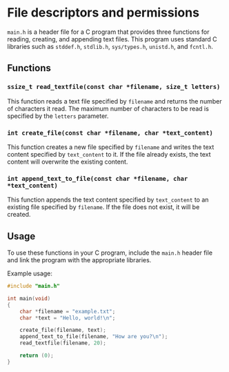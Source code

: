 # File descriptors and permissions

`main.h` is a header file for a C program that provides three functions for reading, creating, and appending text files. This program uses standard C libraries such as `stddef.h`, `stdlib.h`, `sys/types.h`, `unistd.h`, and `fcntl.h`.

## Functions

### `ssize_t read_textfile(const char *filename, size_t letters)`

This function reads a text file specified by `filename` and returns the number of characters it read. The maximum number of characters to be read is specified by the `letters` parameter.

### `int create_file(const char *filename, char *text_content)`

This function creates a new file specified by `filename` and writes the text content specified by `text_content` to it. If the file already exists, the text content will overwrite the existing content.

### `int append_text_to_file(const char *filename, char *text_content)`

This function appends the text content specified by `text_content` to an existing file specified by `filename`. If the file does not exist, it will be created.

## Usage

To use these functions in your C program, include the `main.h` header file and link the program with the appropriate libraries.

Example usage:

```c
#include "main.h"

int main(void)
{
    char *filename = "example.txt";
    char *text = "Hello, world!\n";

    create_file(filename, text);
    append_text_to_file(filename, "How are you?\n");
    read_textfile(filename, 20);

    return (0);
}



